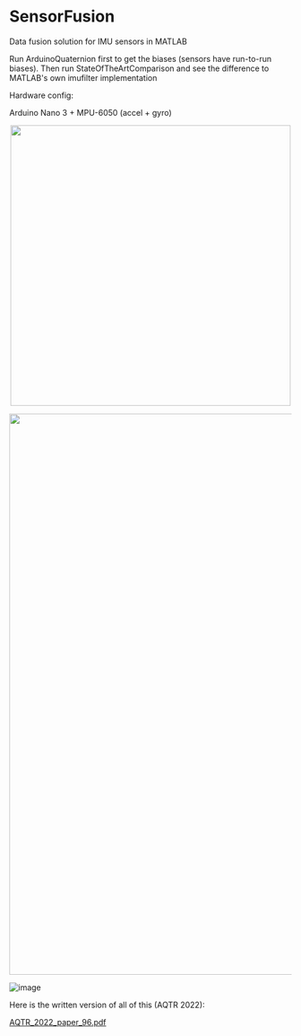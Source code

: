 # SensorFusion
Data fusion solution for IMU sensors in MATLAB

Run ArduinoQuaternion first to get the biases (sensors have run-to-run biases). Then run StateOfTheArtComparison and see the difference to MATLAB's own imufilter implementation

Hardware config: 

Arduino Nano 3 + 
MPU-6050 (accel + gyro)

<p align="center">
  <img src="https://user-images.githubusercontent.com/81184255/179507012-5037c3da-6fbf-4166-a7c0-cd539bf88132.png" width="500"/>
</p>


<p align="center">
  <img src="https://user-images.githubusercontent.com/81184255/179507307-474d4e89-54a0-45c0-b766-2c8e626e5eac.gif" width="1000"/>
</p>

![image](https://user-images.githubusercontent.com/81184255/179507342-5f3b7f15-19e0-4187-96d0-5f9744cfb9d0.png)


Here is the written version of all of this (AQTR 2022):

[AQTR_2022_paper_96.pdf](https://github.com/AndreiMoraru123/SensorFusion/files/10094538/AQTR_2022_paper_96.pdf)
